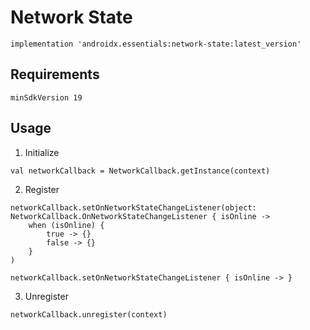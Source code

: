 # Network State
```
implementation 'androidx.essentials:network-state:latest_version'
```
## Requirements
```
minSdkVersion 19
```
## Usage
1. Initialize
```
val networkCallback = NetworkCallback.getInstance(context)
```
2. Register
```
networkCallback.setOnNetworkStateChangeListener(object: NetworkCallback.OnNetworkStateChangeListener { isOnline ->
	when (isOnline) {
		true -> {}
		false -> {}
	}
)
```
```
networkCallback.setOnNetworkStateChangeListener { isOnline -> }
```
3. Unregister
```
networkCallback.unregister(context)
```
